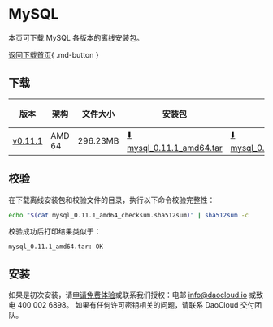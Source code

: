 # MySQL

本页可下载 MySQL 各版本的离线安装包。

[返回下载首页](../../index.md){ .md-button }

## 下载

| 版本                                                         | 架构 | 文件大小 | 安装包                                                                                                                             |  校验文件 | 更新日期       |
|------------------------------------------------------------| ----- |-------- |---------------------------------------------------------------------------------------------------------------------------------| ---------- |------------|
| [v0.11.1](../../../middleware/mysql/release-notes.md)         | AMD 64 | 296.23MB | [:arrow_down: mysql_0.11.1_amd64.tar](https://qiniu-download-public.daocloud.io/DaoCloud_Enterprise/mysql_0.11.1_amd64.tar) | [:arrow_down: mysql_0.11.1_amd64_checksum.sha512sum](https://qiniu-download-public.daocloud.io/DaoCloud_Enterprise/mysql_0.11.1_amd64_checksum.sha512sum) | 2023-10-10 |

## 校验

在下载离线安装包和校验文件的目录，执行以下命令校验完整性：

```sh
echo "$(cat mysql_0.11.1_amd64_checksum.sha512sum)" | sha512sum -c
```

校验成功后打印结果类似于：

```none
mysql_0.11.1_amd64.tar: OK
```

## 安装

如果是初次安装，请[申请免费体验](../../../dce/license0.md)或联系我们授权：电邮 info@daocloud.io 或致电 400 002 6898。
如果有任何许可密钥相关的问题，请联系 DaoCloud 交付团队。